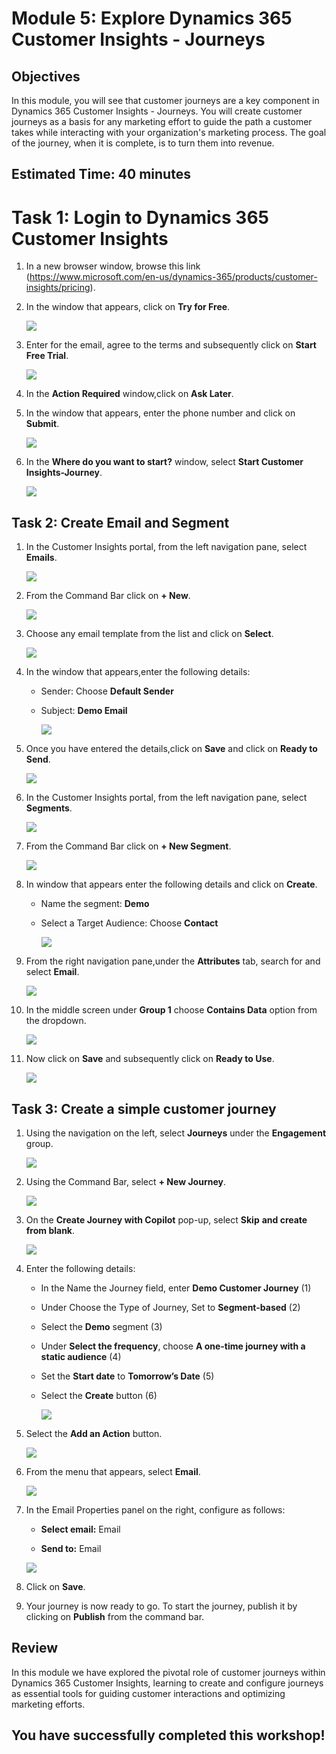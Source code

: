 
# Module 5: Explore Dynamics 365 Customer Insights - Journeys

## Objectives

In this module, you will see that customer journeys are a key component in Dynamics 365 Customer Insights - Journeys. You will create customer journeys as a basis for any marketing effort to guide the path a customer takes while interacting with your organization's marketing process. The goal of the journey, when it is complete, is to turn them into revenue. 

## Estimated Time: 40 minutes

# Task 1: Login to Dynamics 365 Customer Insights

1. In a new browser window, browse this link (https://www.microsoft.com/en-us/dynamics-365/products/customer-insights/pricing).

1. In the window that appears, click on **Try for Free**.

    ![](./media/pp61.png)

1. Enter <inject key="AzureAdUserEmail"></inject> for the email, agree to the terms and subsequently  click on **Start Free Trial**.

   ![](./media/pp62.png)

1. In the **Action Required** window,click on **Ask Later**.

1. In the window that appears, enter the phone number and click on **Submit**.

   ![](./media/pp63.png)

1. In the **Where do you want to start?** window, select **Start Customer Insights-Journey**.

   ![](./media/pp64.png)


## Task 2: Create Email and Segment

1. In the Customer Insights portal, from the left navigation pane, select **Emails**.

   ![](./media/pp68.png)

1. From the Command Bar click on **+ New**.

   ![](./media/pp69.png)

1. Choose any email template from the list and click on **Select**.

   ![](./media/pp70.png)

1. In the window that appears,enter the following details:

   - Sender: Choose **Default Sender**
   - Subject: **Demo Email**

     ![](./media/pp71.png)

1. Once you have entered the details,click on **Save** and click on **Ready to Send**.

   ![](./media/pp72.png)

1. In the Customer Insights portal, from the left navigation pane, select **Segments**.

   ![](./media/pp65.png)

1. From the Command Bar click on **+ New Segment**.

   ![](./media/pp66.png)

1. In window that appears enter the following details and click on **Create**.

   - Name the segment: **Demo**
   - Select a Target Audience: Choose **Contact**

     ![](./media/pp67.png)

1. From the right navigation pane,under the **Attributes** tab, search for and select **Email**.

   ![](./media/pp73.png)

1. In the middle screen under **Group 1** choose **Contains Data** option from the dropdown.
 
   ![](./media/pp74.png)

1. Now click on **Save** and subsequently click on **Ready to Use**.

   ![](./media/pp75.png)

## Task 3: Create a simple customer journey

1. Using the navigation on the left, select **Journeys** under the **Engagement** group.

   ![](./media/pp76.png)

1. Using the Command Bar, select **+ New Journey**.

   ![](./media/pp77.png)

1. On the **Create Journey with Copilot** pop-up, select **Skip** **and create from blank**.

   ![](./media/pp78.png)

1.  Enter the following details:

    - In the Name the Journey field, enter **Demo Customer Journey** (1)
    - Under Choose the Type of Journey, Set to **Segment-based** (2)
    - Select the **Demo** segment (3)
    - Under **Select the frequency**, choose **A one-time journey with a static audience** (4)
    - Set the **Start date** to **Tomorrow’s Date** (5)
    - Select the **Create** button (6)

      ![](./media/pp79.png)

1. Select the **Add an Action** button.

    ![](./media/pp80.png)

1. From the menu that appears, select **Email**.

    ![](./media/pp81.png)

1. In the Email Properties panel on the right, configure as follows:

	- **Select email:** Email 

	- **Send to:** Email

	 ![](./media/pp83.png)

1. Click on **Save**.

1. Your journey is now ready to go. To start the journey, publish it by clicking on  **Publish** from the command bar.

## Review

In this module we have explored the pivotal role of customer journeys within Dynamics 365 Customer Insights, learning to create and configure journeys as essential tools for guiding customer interactions and optimizing marketing efforts.

## You have successfully completed this workshop!
